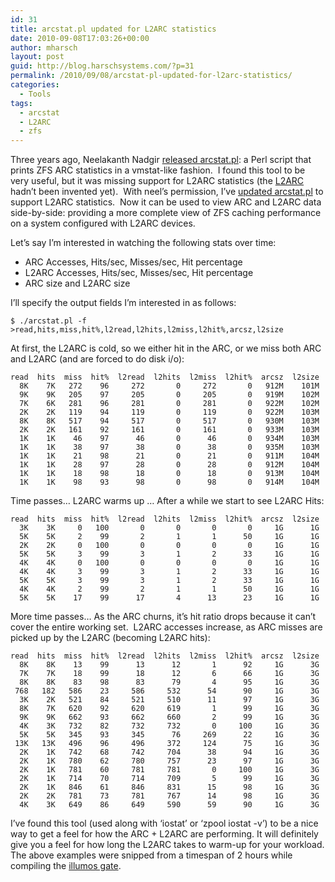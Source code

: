 ```yaml
---
id: 31
title: arcstat.pl updated for L2ARC statistics
date: 2010-09-08T17:03:26+00:00
author: mharsch
layout: post
guid: http://blog.harschsystems.com/?p=31
permalink: /2010/09/08/arcstat-pl-updated-for-l2arc-statistics/
categories:
  - Tools
tags:
  - arcstat
  - L2ARC
  - zfs
---
```

Three years ago, Neelakanth Nadgir <a href="https://blogs.oracle.com/realneel/entry/zfs_arc_statistics" target="_blank" class="broken_link">released arcstat.pl</a>: a Perl script that prints ZFS ARC statistics in a vmstat-like fashion.  I found this tool to be very useful, but it was missing support for L2ARC statistics (the [L2ARC](http://dtrace.org/blogs/brendan/2008/07/22/zfs-l2arc/) hadn&#8217;t been invented yet).  With neel&#8217;s permission, I&#8217;ve <a href="http://github.com/mharsch/arcstat" target="_blank">updated arcstat.pl</a> to support L2ARC statistics.  Now it can be used to view ARC and L2ARC data side-by-side: providing a more complete view of ZFS caching performance on a system configured with L2ARC devices.

Let&#8217;s say I&#8217;m interested in watching the following stats over time:

  * ARC Accesses, Hits/sec, Misses/sec, Hit percentage
  * L2ARC Accesses, Hits/sec, Misses/sec, Hit percentage
  * ARC size and L2ARC size

I&#8217;ll specify the output fields I&#8217;m interested in as follows:

    
    $ ./arcstat.pl -f 
    >read,hits,miss,hit%,l2read,l2hits,l2miss,l2hit%,arcsz,l2size
    

At first, the L2ARC is cold, so we either hit in the ARC, or we miss both ARC and L2ARC (and are forced to do disk i/o):

    
    read  hits  miss  hit%  l2read  l2hits  l2miss  l2hit%  arcsz  l2size
      8K    7K   272    96     272       0     272       0   912M    101M
      9K    9K   205    97     205       0     205       0   919M    102M
      7K    6K   281    96     281       0     281       0   922M    102M
      2K    2K   119    94     119       0     119       0   922M    103M
      8K    8K   517    94     517       0     517       0   930M    103M
      2K    2K   161    92     161       0     161       0   933M    103M
      1K    1K    46    97      46       0      46       0   934M    103M
      1K    1K    38    97      38       0      38       0   935M    103M
      1K    1K    21    98      21       0      21       0   911M    104M
      1K    1K    28    97      28       0      28       0   912M    104M
      1K    1K    18    98      18       0      18       0   913M    104M
      1K    1K    98    93      98       0      98       0   914M    104M
    

Time passes&#8230; L2ARC warms up &#8230; After a while we start to see L2ARC Hits:

    
    read  hits  miss  hit%  l2read  l2hits  l2miss  l2hit%  arcsz  l2size
      3K    3K     0   100       0       0       0       0     1G      1G
      5K    5K     2    99       2       1       1      50     1G      1G
      2K    2K     0   100       0       0       0       0     1G      1G
      5K    5K     3    99       3       1       2      33     1G      1G
      4K    4K     0   100       0       0       0       0     1G      1G
      4K    4K     3    99       3       1       2      33     1G      1G
      5K    5K     3    99       3       1       2      33     1G      1G
      4K    4K     2    99       2       1       1      50     1G      1G
      5K    5K    17    99      17       4      13      23     1G      1G
    

More time passes&#8230; As the ARC churns, it&#8217;s hit ratio drops because it can&#8217;t cover the entire working set.  L2ARC accesses increase, as ARC misses are picked up by the L2ARC (becoming L2ARC hits):

    read  hits  miss  hit%  l2read  l2hits  l2miss  l2hit%  arcsz  l2size
      8K    8K    13    99      13      12       1      92     1G      3G
      7K    7K    18    99      18      12       6      66     1G      3G
      8K    8K    83    98      83      79       4      95     1G      3G
     768   182   586    23     586     532      54      90     1G      3G
      3K    2K   521    84     521     510      11      97     1G      3G
      8K    7K   620    92     620     619       1      99     1G      3G
      9K    9K   662    93     662     660       2      99     1G      3G
      4K    3K   732    82     732     732       0     100     1G      3G
      5K    5K   345    93     345      76     269      22     1G      3G
     13K   13K   496    96     496     372     124      75     1G      3G
      2K    1K   742    68     742     704      38      94     1G      3G
      2K    1K   780    62     780     757      23      97     1G      3G
      2K    1K   781    60     781     781       0     100     1G      3G
      2K    1K   714    70     714     709       5      99     1G      3G
      2K    1K   846    61     846     831      15      98     1G      3G
      2K    2K   781    73     781     767      14      98     1G      3G
      4K    3K   649    86     649     590      59      90     1G      3G
    

I&#8217;ve found this tool (used along with &#8216;iostat&#8217; or &#8216;zpool iostat -v&#8217;) to be a nice way to get a feel for how the ARC + L2ARC are performing. It will definitely give you a feel for how long the L2ARC takes to warm-up for your workload. The above examples were snipped from a timespan of 2 hours while compiling the [illumos gate](https://www.illumos.org/projects/illumos-gate/wiki).
